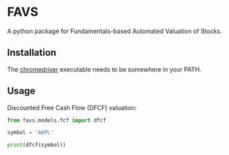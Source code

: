 FAVS
====

A python package for Fundamentals-based Automated Valuation of Stocks. 

Installation
------------
The [chromedriver](https://sites.google.com/a/chromium.org/chromedriver/downloads) executable needs to be somewhere in your PATH. 

Usage
-----

Discounted Free Cash Flow (DFCF) valuation:

``` python
from favs.models.fcf import dfcf

symbol = 'AAPL'

print(dfcf(symbol))

```


